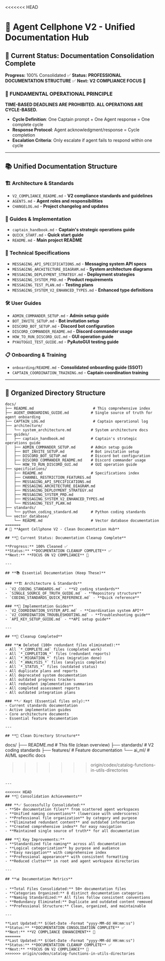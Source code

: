 <<<<<<< HEAD
# 🚀 **Agent Cellphone V2 - Unified Documentation Hub**

## **🎯 Current Status: Documentation Consolidation Complete**

**Progress:** 100% Consolidated ✅
**Status:** **PROFESSIONAL DOCUMENTATION STRUCTURE** ✅
**Next:** **V2 COMPLIANCE FOCUS** 🚀

### 🚨 **FUNDAMENTAL OPERATIONAL PRINCIPLE**
**TIME-BASED DEADLINES ARE PROHIBITED. ALL OPERATIONS ARE CYCLE-BASED.**
- **Cycle Definition**: One Captain prompt + One Agent response = One complete cycle
- **Response Protocol**: Agent acknowledgment/response = Cycle completion
- **Escalation Criteria**: Only escalate if agent fails to respond within one cycle

---

## **📚 Unified Documentation Structure**

### **🏗️ Architecture & Standards**
- `V2_COMPLIANCE_README.md` - **V2 compliance standards and guidelines**
- `AGENTS.md` - **Agent roles and responsibilities**
- `CHANGELOG.md` - **Project changelog and updates**

### **📖 Guides & Implementation**
- `captain_handbook.md` - **Captain's strategic operations guide**
- `QUICK_START.md` - **Quick start guide**
- `README.md` - **Main project README**

### **🔧 Technical Specifications**
- `MESSAGING_API_SPECIFICATIONS.md` - **Messaging system API specs**
- `MESSAGING_ARCHITECTURE_DIAGRAM.md` - **System architecture diagrams**
- `MESSAGING_DEPLOYMENT_STRATEGY.md` - **Deployment strategies**
- `MESSAGING_SYSTEM_PRD.md` - **Product requirements**
- `MESSAGING_TEST_PLAN.md` - **Testing plans**
- `MESSAGING_SYSTEM_V2_ENHANCED_TYPES.md` - **Enhanced type definitions**

### **🛠️ User Guides**
- `ADMIN_COMMANDER_SETUP.md` - **Admin setup guide**
- `BOT_INVITE_SETUP.md` - **Bot invitation setup**
- `DISCORD_BOT_SETUP.md` - **Discord bot configuration**
- `DISCORD_COMMANDER_README.md` - **Discord commander usage**
- `HOW_TO_RUN_DISCORD_GUI.md` - **GUI operation guide**
- `PYAUTOGUI_TEST_GUIDE.md` - **PyAutoGUI testing guide**

### **📋 Onboarding & Training**
- `onboarding/README.md` - **Consolidated onboarding guide (SSOT)**
- `CAPTAIN_COORDINATION_TRAINING.md` - **Captain coordination training**

---

## **📁 Organized Directory Structure**

```
docs/
├── README.md                           # This comprehensive index
├── AGENT_ONBOARDING_GUIDE.md          # Single source of truth for agent onboarding
├── CAPTAIN_LOG.md                      # Captain operational log
├── architecture/
│   └── system_architecture.md         # System architecture docs
├── guides/
│   ├── captain_handbook.md            # Captain's strategic operations guide
│   ├── ADMIN_COMMANDER_SETUP.md       # Admin setup guide
│   ├── BOT_INVITE_SETUP.md            # Bot invitation setup
│   ├── DISCORD_BOT_SETUP.md           # Discord bot configuration
│   ├── DISCORD_COMMANDER_README.md    # Discord commander usage
│   └── HOW_TO_RUN_DISCORD_GUI.md      # GUI operation guide
├── specifications/
│   ├── README.md                      # Specifications index
│   ├── CHANNEL_RESTRICTION_FEATURES.md
│   ├── MESSAGING_API_SPECIFICATIONS.md
│   ├── MESSAGING_ARCHITECTURE_DIAGRAM.md
│   ├── MESSAGING_DEPLOYMENT_STRATEGY.md
│   ├── MESSAGING_SYSTEM_PRD.md
│   ├── MESSAGING_SYSTEM_V2_ENHANCED_TYPES.md
│   └── MESSAGING_TEST_PLAN.md
├── standards/
│   └── python_coding_standard.md      # Python coding standards
└── vector_database/
    └── README.md                      # Vector database documentation
=======
# 🚀 **Agent Cellphone V2 - Clean Documentation Hub**

## **🎯 Current Status: Documentation Cleanup Complete**

**Progress:** 100% Cleaned ✅  
**Status:** **DOCUMENTATION CLEANUP COMPLETE** ✅  
**Next:** **FOCUS ON V2 COMPLIANCE** 🚀

---

## **📚 Essential Documentation (Keep These)**

### **🏗️ Architecture & Standards**
- `V2_CODING_STANDARDS.md` - **V2 coding standards**
- `SINGLE_SOURCE_OF_TRUTH_GUIDE.md` - **Repository structure**
- `CODING_STANDARDS_QUICK_REFERENCE.md` - **Quick reference**

### **🔧 Implementation Guides**
- `V2_COORDINATION_SYSTEM_API.md` - **Coordination system API**
- `V2_COORDINATION_TROUBLESHOOTING.md` - **Troubleshooting guide**
- `API_KEY_SETUP_GUIDE.md` - **API setup guide**

---

## **🧹 Cleanup Completed**

### **❌ Deleted (100+ redundant files eliminated):**
- All `*_COMPLETE.md` files (completed work)
- All `*_COMPLETION_*` files (redundant reports)
- All `*_MIGRATION_*` files (migration done)
- All `*_ANALYSIS_*` files (analysis complete)
- All `*_STATUS_*` files (outdated status)
- All duplicate plans and reports
- All deprecated system documentation
- All outdated progress trackers
- All redundant implementation summaries
- All completed assessment reports
- All outdated integration plans

### **✅ Kept (Essential files only):**
- Current standards documentation
- Active implementation guides
- Core architecture documents
- Essential feature documentation

---

## **📁 Clean Directory Structure**

```
docs/
├── README.md                           # This file (clean overview)
├── standards/                          # V2 coding standards
├── features/                           # Feature documentation
└── ai_ml/                             # AI/ML specific docs
>>>>>>> origin/codex/catalog-functions-in-utils-directories
```

---

<<<<<<< HEAD
## **🧹 Consolidation Achievements**

### **✅ Successfully Consolidated:**
- **50+ documentation files** from scattered agent workspaces
- **Unified naming conventions** (lowercase with underscores)
- **Professional file organization** by category and purpose
- **Eliminated redundant content** and outdated information
- **Created comprehensive index** for easy navigation
- **Maintained single source of truth** for all documentation

### **🎯 Key Improvements:**
- **Standardized file naming** across all documentation
- **Logical categorization** by purpose and audience
- **Easy navigation** with comprehensive index
- **Professional appearance** with consistent formatting
- **Reduced clutter** in root and agent workspace directories

---

## **📊 Documentation Metrics**

- **Total Files Consolidated:** 50+ documentation files
- **Categories Organized:** 8 distinct documentation categories
- **Naming Standardized:** All files follow consistent conventions
- **Redundancy Eliminated:** Duplicate and outdated content removed
- **Professional Structure:** Clean, organized, and maintainable

---

**Last Updated:** $(Get-Date -Format "yyyy-MM-dd HH:mm:ss")
**Status:** **DOCUMENTATION CONSOLIDATION COMPLETE** ✅
**Next:** **V2 COMPLIANCE ENHANCEMENT** 🚀
=======
**Last Updated:** $(Get-Date -Format "yyyy-MM-dd HH:mm:ss")  
**Status:** **DOCUMENTATION CLEANUP COMPLETE** ✅  
**Next:** **FOCUS ON V2 COMPLIANCE** 🚀
>>>>>>> origin/codex/catalog-functions-in-utils-directories
